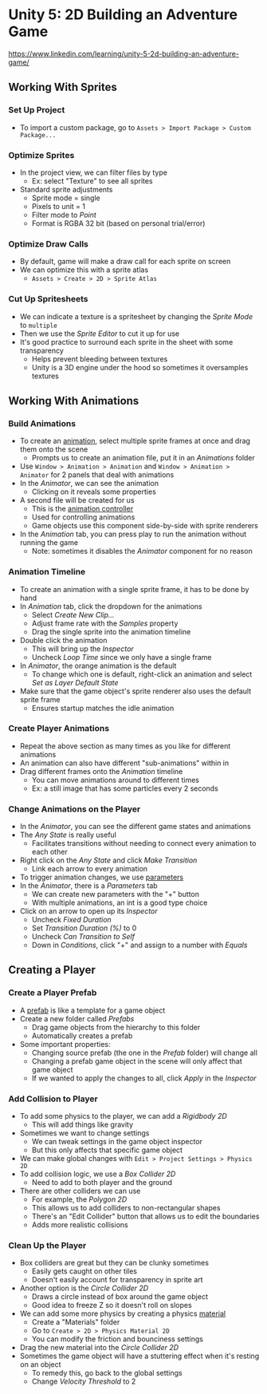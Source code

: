 # Unity 5: 2D Building an Adventure Game
https://www.linkedin.com/learning/unity-5-2d-building-an-adventure-game/

## Working With Sprites
### Set Up Project
- To import a custom package, go to `Assets > Import Package > Custom Package...`

### Optimize Sprites
- In the project view, we can filter files by type
    - Ex: select "Texture" to see all sprites
- Standard sprite adjustments
    - Sprite mode = single
    - Pixels to unit = 1
    - Filter mode to *Point*
    - Format is RGBA 32 bit (based on personal trial/error)

### Optimize Draw Calls
- By default, game will make a draw call for each sprite on screen
- We can optimize this with a sprite atlas
    - `Assets > Create > 2D > Sprite Atlas`

### Cut Up Spritesheets
- We can indicate a texture is a spritesheet by changing the *Sprite Mode* to
  `multiple`
- Then we use the *Sprite Editor* to cut it up for use
- It's good practice to surround each sprite in the sheet with some transparency
    - Helps prevent bleeding between textures
    - Unity is a 3D engine under the hood so sometimes it oversamples textures 

## Working With Animations
### Build Animations
- To create an <u>animation</u>, select multiple sprite frames at once and drag them onto the scene
    - Prompts us to create an animation file, put it in an *Animations* folder
- Use `Window > Animation > Animation` and `Window > Animation > Animator` for 2 panels that deal with animations
- In the *Animator*, we can see the animation
    - Clicking on it reveals some properties
- A second file will be created for us
    - This is the <u>animation controller</u>
    - Used for controlling animations
    - Game objects use this component side-by-side with sprite renderers
- In the *Animation* tab, you can press play to run the animation without running the game
    - Note: sometimes it disables the *Animator* component for no reason

### Animation Timeline
- To create an animation with a single sprite frame, it has to be done by hand
- In *Animation* tab, click the dropdown for the animations
    - Select *Create New Clip...*
    - Adjust frame rate with the *Samples* property
    - Drag the single sprite into the animation timeline
- Double click the animation
    - This will bring up the *Inspector*
    - Uncheck *Loop Time* since we only have a single frame
- In *Animator*, the orange animation is the default
    - To change which one is default, right-click an animation and select *Set as Layer Default State*
- Make sure that the game object's sprite renderer also uses the default sprite frame
    - Ensures startup matches the idle animation

### Create Player Animations
- Repeat the above section as many times as you like for different animations
- An animation can also have different "sub-animations" within in
- Drag different frames onto the *Animation* timeline
    - You can move animations around to different times
    - Ex: a still image that has some particles every 2 seconds

### Change Animations on the Player
- In the *Animator*, you can see the different game states and animations
- The *Any State* is really useful
    - Facilitates transitions without needing to connect every animation to each other
- Right click on the *Any State* and click *Make Transition*
    - Link each arrow to every animation
- To trigger animation changes, we use <u>parameters</u>
- In the *Animator*, there is a *Parameters* tab
    - We can create new parameters with the "+" button
    - With multiple animations, an int is a good type choice
- Click on an arrow to open up its *Inspector*
    - Uncheck *Fixed Duration*
    - Set *Transition Duration (%)* to 0
    - Uncheck *Can Transition to Self*
    - Down in *Conditions*, click "+" and assign to a number with *Equals*

## Creating a Player
### Create a Player Prefab
- A <u>prefab</u> is like a template for a game object
- Create a new folder called *Prefabs*
    - Drag game objects from the hierarchy to this folder
    - Automatically creates a prefab
- Some important properties:
    - Changing source prefab (the one in the *Prefab* folder) will change all
    - Changing a prefab game object in the scene will only affect that game object
    - If we wanted to apply the changes to all, click *Apply* in the *Inspector*

### Add Collision to Player
- To add some physics to the player, we can add a *Rigidbody 2D*
    - This will add things like gravity
- Sometimes we want to change settings
    - We can tweak settings in the game object inspector
    - But this only affects that specific game object
- We can make global changes with `Edit > Project Settings > Physics 2D`
- To add collision logic, we use a *Box Collider 2D*
    - Need to add to both player and the ground
- There are other colliders we can use
    - For example, the *Polygon 2D*
    - This allows us to add colliders to non-rectangular shapes
    - There's an "Edit Collider" button that allows us to edit the boundaries
    - Adds more realistic collisions

### Clean Up the Player
- Box colliders are great but they can be clunky sometimes
    - Easily gets caught on other tiles
    - Doesn't easily account for transparency in sprite art
- Another option is the *Circle Collider 2D*
    - Draws a circle instead of box around the game object
    - Good idea to freeze Z so it doesn't roll on slopes
- We can add some more physics by creating a physics <u>material</u>
    - Create a "Materials" folder
    - Go to `Create > 2D > Physics Material 2D`
    - You can modify the friction and bounciness settings
- Drag the new material into the *Circle Collider 2D*
- Sometimes the game object will have a stuttering effect when it's resting on an object
    - To remedy this, go back to the global settings
    - Change *Velocity Threshold* to 2
